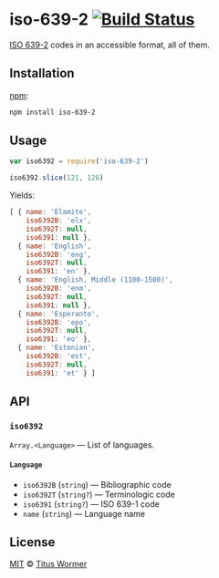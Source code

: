 # iso-639-2 [![Build Status][build-badge]][build-page]

[ISO 639-2][source] codes in an accessible format, all of them.

## Installation

[npm][]:

```bash
npm install iso-639-2
```

## Usage

```javascript
var iso6392 = require('iso-639-2')

iso6392.slice(121, 126)
```

Yields:

```javascript
[ { name: 'Elamite',
    iso6392B: 'elx',
    iso6392T: null,
    iso6391: null },
  { name: 'English',
    iso6392B: 'eng',
    iso6392T: null,
    iso6391: 'en' },
  { name: 'English, Middle (1100-1500)',
    iso6392B: 'enm',
    iso6392T: null,
    iso6391: null },
  { name: 'Esperanto',
    iso6392B: 'epo',
    iso6392T: null,
    iso6391: 'eo' },
  { name: 'Estonian',
    iso6392B: 'est',
    iso6392T: null,
    iso6391: 'et' } ]
```

## API

### `iso6392`

`Array.<Language>` — List of languages.

#### `Language`

*   `iso6392B` (`string`) — Bibliographic code
*   `iso6392T` (`string?`) — Terminologic code
*   `iso6391` (`string?`) — ISO 639-1 code
*   `name` (`string`) — Language name

## License

[MIT][license] © [Titus Wormer][author]

<!-- Definition -->

[build-badge]: https://img.shields.io/travis/wooorm/iso-639-2.svg

[build-page]: https://travis-ci.org/wooorm/iso-639-2

[npm]: https://docs.npmjs.com/cli/install

[license]: LICENSE

[author]: http://wooorm.com

[source]: http://www.loc.gov/standards/iso639-2/php/code_list.php

